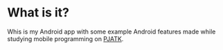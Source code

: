 # What is it?
Whis is my Android app with some example Android features made while studying mobile programming on [PJATK](https://pja.edu.pl/en/).
